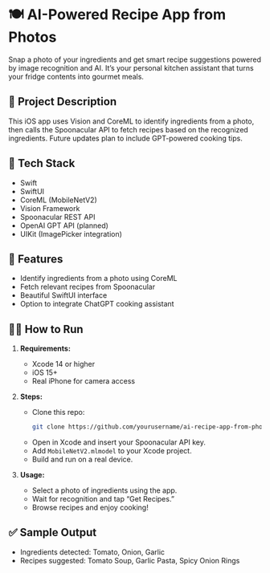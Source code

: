 # 🍽️ AI-Powered Recipe App from Photos

Snap a photo of your ingredients and get smart recipe suggestions powered by image recognition and AI. It’s your personal kitchen assistant that turns your fridge contents into gourmet meals.

## 📘 Project Description

This iOS app uses Vision and CoreML to identify ingredients from a photo, then calls the Spoonacular API to fetch recipes based on the recognized ingredients. Future updates plan to include GPT-powered cooking tips.

## 🧰 Tech Stack

- Swift
- SwiftUI
- CoreML (MobileNetV2)
- Vision Framework
- Spoonacular REST API
- OpenAI GPT API (planned)
- UIKit (ImagePicker integration)

## 🚀 Features

- Identify ingredients from a photo using CoreML
- Fetch relevant recipes from Spoonacular
- Beautiful SwiftUI interface
- Option to integrate ChatGPT cooking assistant

## 🧑‍💻 How to Run

1. **Requirements:**
   - Xcode 14 or higher
   - iOS 15+
   - Real iPhone for camera access

2. **Steps:**
   - Clone this repo:
     ```bash
     git clone https://github.com/yourusername/ai-recipe-app-from-photos-swift.git
     ```
   - Open in Xcode and insert your Spoonacular API key.
   - Add `MobileNetV2.mlmodel` to your Xcode project.
   - Build and run on a real device.

3. **Usage:**
   - Select a photo of ingredients using the app.
   - Wait for recognition and tap “Get Recipes.”
   - Browse recipes and enjoy cooking!

## ✅ Sample Output

- Ingredients detected: Tomato, Onion, Garlic
- Recipes suggested: Tomato Soup, Garlic Pasta, Spicy Onion Rings
